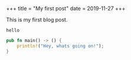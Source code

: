 +++
title = "My first post"
date = 2019-11-27
+++

This is my first blog post.

`hello`

```rs
pub fn main() -> () {
    println!("Hey, whats going on!");
}
```